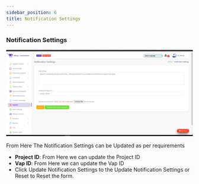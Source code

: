 ```yaml
---
sidebar_position: 6
title: Notification Settings
---
```


### Notification Settings

<div class="promo">
    <img class="bordered" src="/img/notification_setting.jpg" alt="sample3"/>
</div>

From Here The Notification Settings can be Updated as per requirements

- **Project ID**: From Here we can update the Project ID
- **Vap ID**: From Here we can update the Vap ID
- Click Update Notification Settings to the Update Notification Settings or Reset to Reset the form. 

